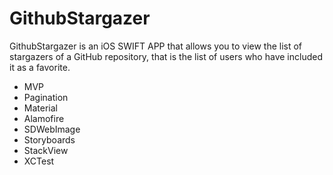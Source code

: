 # GithubStargazer
GithubStargazer is an iOS SWIFT APP that allows you to view the list of stargazers of a GitHub repository, that is the list of users who have included it as a favorite.

- MVP
- Pagination
- Material
- Alamofire
- SDWebImage
- Storyboards
- StackView
- XCTest
